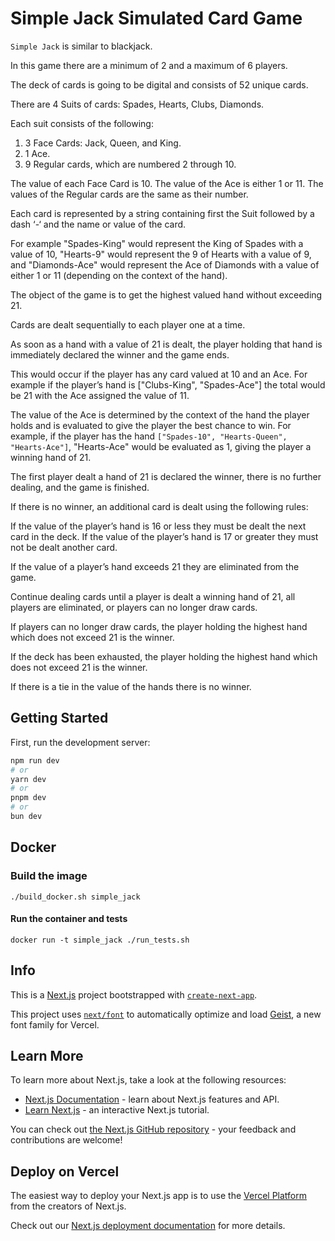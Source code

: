 # Simple Jack Simulated Card Game

`Simple Jack` is similar to blackjack.

In this game there are a minimum of 2 and a maximum of 6 players.

The deck of cards is going to be digital and consists of 52 unique cards.

There are 4 Suits of cards: Spades, Hearts, Clubs, Diamonds.

Each suit consists of the following:

1. 3 Face Cards: Jack, Queen, and King.
2. 1 Ace.
3. 9 Regular cards, which are numbered 2 through 10.

The value of each Face Card is 10.
The value of the Ace is either 1 or 11.
The values of the Regular cards are the same as their number.

Each card is represented by a string containing first the Suit followed by a dash ‘-‘ and the name or value of the card.

For example "Spades-King" would represent the King of Spades with a value of 10, "Hearts-9" would represent the 9 of Hearts with a value of 9, and "Diamonds-Ace" would represent the Ace of Diamonds with a value of either 1 or 11 (depending on the context of the hand).

The object of the game is to get the highest valued hand without exceeding 21.

Cards are dealt sequentially to each player one at a time.

As soon as a hand with a value of 21 is dealt, the player holding that hand is immediately declared the winner and the game ends.

This would occur if the player has any card valued at 10 and an Ace. For example if the player’s hand is ["Clubs-King", "Spades-Ace"] the total would be 21 with the Ace assigned the value of 11.

The value of the Ace is determined by the context of the hand the player holds and is evaluated to give the player the best chance to win. For example, if the player has the hand `["Spades-10", "Hearts-Queen", "Hearts-Ace"]`, "Hearts-Ace" would be evaluated as 1, giving the player a winning hand of 21.

The first player dealt a hand of 21 is declared the winner, there is no further dealing, and the game is finished.

If there is no winner, an additional card is dealt using the following rules:

If the value of the player’s hand is 16 or less they must be dealt the next card in the deck.
If the value of the player’s hand is 17 or greater they must not be dealt another card.

If the value of a player’s hand exceeds 21 they are eliminated from the game.

Continue dealing cards until a player is dealt a winning hand of 21, all players are eliminated, or players can no longer draw cards.

If players can no longer draw cards, the player holding the highest hand which does not exceed 21 is the winner.

If the deck has been exhausted, the player holding the highest hand which does not exceed 21 is the winner.

If there is a tie in the value of the hands there is no winner.

## Getting Started

First, run the development server:

```bash
npm run dev
# or
yarn dev
# or
pnpm dev
# or
bun dev
```

## Docker

### Build the image

```
./build_docker.sh simple_jack
```

#### Run the container and tests

```
docker run -t simple_jack ./run_tests.sh
```

## Info

This is a [Next.js](https://nextjs.org) project bootstrapped with [`create-next-app`](https://nextjs.org/docs/app/api-reference/cli/create-next-app).

This project uses [`next/font`](https://nextjs.org/docs/app/building-your-application/optimizing/fonts) to automatically optimize and load [Geist](https://vercel.com/font), a new font family for Vercel.

## Learn More

To learn more about Next.js, take a look at the following resources:

- [Next.js Documentation](https://nextjs.org/docs) - learn about Next.js features and API.
- [Learn Next.js](https://nextjs.org/learn) - an interactive Next.js tutorial.

You can check out [the Next.js GitHub repository](https://github.com/vercel/next.js) - your feedback and contributions are welcome!

## Deploy on Vercel

The easiest way to deploy your Next.js app is to use the [Vercel Platform](https://vercel.com/new?utm_medium=default-template&filter=next.js&utm_source=create-next-app&utm_campaign=create-next-app-readme) from the creators of Next.js.

Check out our [Next.js deployment documentation](https://nextjs.org/docs/app/building-your-application/deploying) for more details.
